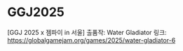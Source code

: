 # GGJ2025

[GGJ 2025 x 젬파이 in 서울]
출품작: Water Gladiator
링크: https://globalgamejam.org/games/2025/water-gladiator-6

